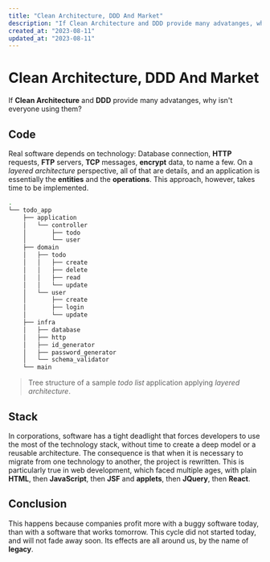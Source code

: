 ```yaml
---
title: "Clean Architecture, DDD And Market"
description: "If Clean Architecture and DDD provide many advatanges, why isn't everyone using them?"
created_at: "2023-08-11"
updated_at: "2023-08-11"
---
```


# Clean Architecture, DDD And Market

If **Clean Architecture** and **DDD** provide many advatanges, why isn't everyone
using them?

## Code

Real software depends on technology: Database connection, **HTTP** requests, **FTP** servers,
**TCP** messages, **encrypt** data, to name a few. On a _layered architecture_ perspective, all of
that are details, and an application is essentially the **entities** and the **operations**. This
approach, however, takes time to be implemented.

```bash
.
└── todo_app
    ├── application
    │   └── controller
    │       ├── todo
    │       └── user
    ├── domain
    │   ├── todo
    │   │   ├── create
    │   │   ├── delete
    │   │   ├── read
    │   │   └── update
    │   └── user
    │       ├── create
    │       ├── login
    │       └── update
    ├── infra
    │   ├── database
    │   ├── http
    │   ├── id_generator
    │   ├── password_generator
    │   └── schema_validator
    └── main
```

> Tree structure of a sample _todo list_ application applying _layered architecture_.

## Stack

In corporations, software has a tight deadlight that forces developers to use the most of the
technology stack, without time to create a deep model or a reusable architecture. The consequence is
that when it is necessary to migrate from one technology to another, the project is rewritten. This
is particularly true in web development, which faced multiple ages, with plain **HTML**, then
**JavaScript**, then **JSF** and **applets**, then **JQuery**, then **React**.

## Conclusion

This happens because companies profit more with a buggy software today, than with a software that
works tomorrow. This cycle did not started today, and will not fade away soon. Its effects are all
around us, by the name of **legacy**.
